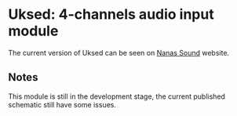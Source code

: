 # Uksed: 4-channels audio input module

The current version of Uksed can be seen on [Nanas Sound](https://www.nanassound.com/products/eurorack-modules/uksed) website.

## Notes

This module is still in the development stage, the current published schematic still have some issues.
